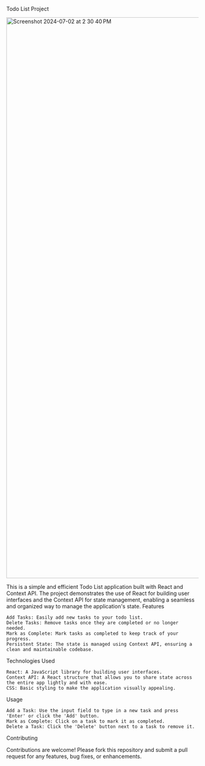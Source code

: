 Todo List Project

<img width="1469" alt="Screenshot 2024-07-02 at 2 30 40 PM" src="https://github.com/mrinankmj/Todo/assets/104819107/7507b1f5-337d-432f-99c4-3f7974f5080a">


This is a simple and efficient Todo List application built with React and Context API. The project demonstrates the use of React for building user interfaces and the Context API for state management, enabling a seamless and organized way to manage the application's state.
Features

    Add Tasks: Easily add new tasks to your todo list.
    Delete Tasks: Remove tasks once they are completed or no longer needed.
    Mark as Complete: Mark tasks as completed to keep track of your progress.
    Persistent State: The state is managed using Context API, ensuring a clean and maintainable codebase.

Technologies Used

    React: A JavaScript library for building user interfaces.
    Context API: A React structure that allows you to share state across the entire app lightly and with ease.
    CSS: Basic styling to make the application visually appealing.

 Usage

    Add a Task: Use the input field to type in a new task and press 'Enter' or click the 'Add' button.
    Mark as Complete: Click on a task to mark it as completed.
    Delete a Task: Click the 'Delete' button next to a task to remove it.

Contributing

Contributions are welcome! Please fork this repository and submit a pull request for any features, bug fixes, or enhancements.
